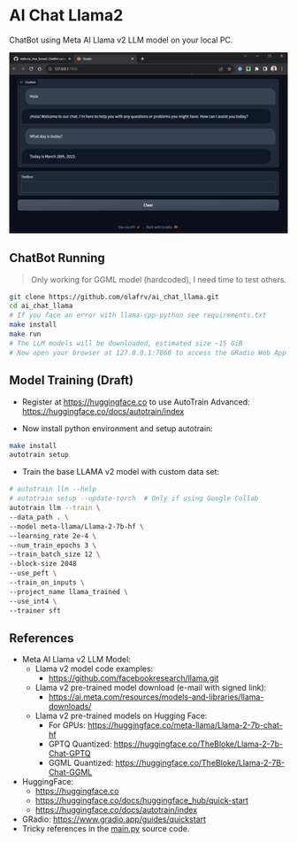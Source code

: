 # AI Chat Llama2

ChatBot using Meta AI Llama v2 LLM model on your local PC.

<a href="ai_chat_llama2.png"><img src="ai_chat_llama2.png"></a> 

## ChatBot Running

> Only working for GGML model (hardcoded), I need time to test others.

```bash
git clone https://github.com/olafrv/ai_chat_llama.git
cd ai_chat_llama
# If you face an error with llama-cpp-python see requirements.txt
make install
make run
# The LLM models will be downloaded, estimated size ~15 GiB
# Now open your browser at 127.0.0.1:7860 to access the GRadio Web App
```

## Model Training (Draft)

* Register at https://huggingface.co to use AutoTrain Advanced:
https://huggingface.co/docs/autotrain/index

* Now install python environment and setup autotrain:
```bash
make install
autotrain setup
```

* Train the base LLAMA v2 model with custom data set:
```bash
# autotrain llm --help
# autotrain setup --update-torch  # Only if using Google Collab
autotrain llm --train \
--data_path . \
--model meta-llama/Llama-2-7b-hf \
--learning_rate 2e-4 \
--num_train_epochs 3 \
--train_batch_size 12 \ 
--block-size 2048
--use_peft \
--train_on_inputs \
--project_name llama_trained \
--use_int4 \
--trainer sft
```

## References

* Meta AI Llama v2 LLM Model:
  * Llama v2 model code examples: 
    * https://github.com/facebookresearch/llama.git
  * Llama v2 pre-trained model download (e-mail with signed link):
    * https://ai.meta.com/resources/models-and-libraries/llama-downloads/
  * Llama v2 pre-trained models on Hugging Face: 
    * For GPUs: https://huggingface.co/meta-llama/Llama-2-7b-chat-hf
    * GPTQ Quantized: https://huggingface.co/TheBloke/Llama-2-7b-Chat-GPTQ
    * GGML Quantized: https://huggingface.co/TheBloke/Llama-2-7B-Chat-GGML
* HuggingFace:
  * https://huggingface.co
  * https://huggingface.co/docs/huggingface_hub/quick-start
  * https://huggingface.co/docs/autotrain/index
* GRadio: https://www.gradio.app/guides/quickstart
* Tricky references in the [main.py](main.py) source code.
